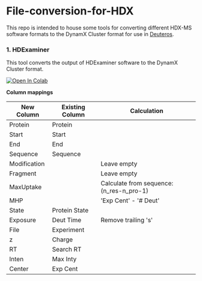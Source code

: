 # File-conversion-for-HDX

This repo is intended to house some tools for converting different HDX-MS software formats to the DynamX Cluster format for use in [Deuteros](https://github.com/andymlau/Deuteros_2.0).

### 1. HDExaminer
This tool converts the output of HDExaminer software to the DynamX Cluster format.

[![Open In Colab](https://colab.research.google.com/assets/colab-badge.svg)](https://colab.research.google.com/github/andymlau/File-conversion-for-HDX/blob/main/hdexaminer_convert.ipynb)

**Column mappings**

| New Column   | Existing Column | Calculation                              |
|--------------|-----------------|------------------------------------------|
| Protein      | Protein         |                                          |
| Start        | Start           |                                          |
| End          | End             |                                          |
| Sequence     | Sequence        |                                          |
| Modification |                 | Leave empty                              |
| Fragment     |                 | Leave empty                              |
| MaxUptake    |                 | Calculate from sequence: (n_res-n_pro-1) |
| MHP          |                 | 'Exp Cent' - '# Deut'                    |
| State        | Protein State   |                                          |
| Exposure     | Deut Time       | Remove trailing 's'                      |
| File         | Experiment      |                                          |
| z            | Charge          |                                          |
| RT           | Search RT       |                                          |
| Inten        | Max Inty        |                                          |
| Center       | Exp Cent        |                                          |
